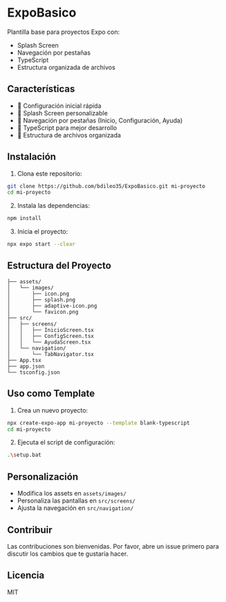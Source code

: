 # ExpoBasico

Plantilla base para proyectos Expo con:
- Splash Screen
- Navegación por pestañas
- TypeScript
- Estructura organizada de archivos

## Características

- 🚀 Configuración inicial rápida
- 📱 Splash Screen personalizable
- 🔄 Navegación por pestañas (Inicio, Configuración, Ayuda)
- 📝 TypeScript para mejor desarrollo
- 📁 Estructura de archivos organizada

## Instalación

1. Clona este repositorio:
```bash
git clone https://github.com/bdileo35/ExpoBasico.git mi-proyecto
cd mi-proyecto
```

2. Instala las dependencias:
```bash
npm install
```

3. Inicia el proyecto:
```bash
npx expo start --clear
```

## Estructura del Proyecto

```
├── assets/
│   └── images/
│       ├── icon.png
│       ├── splash.png
│       ├── adaptive-icon.png
│       └── favicon.png
├── src/
│   ├── screens/
│   │   ├── InicioScreen.tsx
│   │   ├── ConfigScreen.tsx
│   │   └── AyudaScreen.tsx
│   └── navigation/
│       └── TabNavigator.tsx
├── App.tsx
├── app.json
└── tsconfig.json
```

## Uso como Template

1. Crea un nuevo proyecto:
```bash
npx create-expo-app mi-proyecto --template blank-typescript
cd mi-proyecto
```

2. Ejecuta el script de configuración:
```bash
.\setup.bat
```

## Personalización

- Modifica los assets en `assets/images/`
- Personaliza las pantallas en `src/screens/`
- Ajusta la navegación en `src/navigation/`

## Contribuir

Las contribuciones son bienvenidas. Por favor, abre un issue primero para discutir los cambios que te gustaría hacer.

## Licencia

MIT
